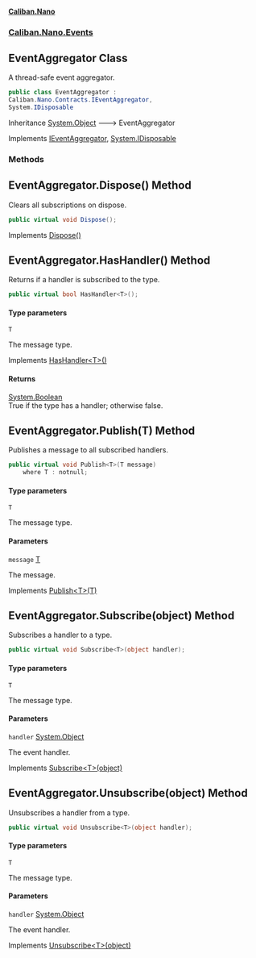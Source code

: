 #### [Caliban.Nano](index.md 'index')
### [Caliban.Nano.Events](Caliban.Nano.Events.md 'Caliban.Nano.Events')

## EventAggregator Class

A thread-safe event aggregator.

```csharp
public class EventAggregator :
Caliban.Nano.Contracts.IEventAggregator,
System.IDisposable
```

Inheritance [System.Object](https://docs.microsoft.com/en-us/dotnet/api/System.Object 'System.Object') &#129106; EventAggregator

Implements [IEventAggregator](Caliban.Nano.Contracts.IEventAggregator.md 'Caliban.Nano.Contracts.IEventAggregator'), [System.IDisposable](https://docs.microsoft.com/en-us/dotnet/api/System.IDisposable 'System.IDisposable')
### Methods

<a name='Caliban.Nano.Events.EventAggregator.Dispose()'></a>

## EventAggregator.Dispose() Method

Clears all subscriptions on dispose.

```csharp
public virtual void Dispose();
```

Implements [Dispose()](https://docs.microsoft.com/en-us/dotnet/api/System.IDisposable.Dispose 'System.IDisposable.Dispose')

<a name='Caliban.Nano.Events.EventAggregator.HasHandler_T_()'></a>

## EventAggregator.HasHandler<T>() Method

Returns if a handler is subscribed to the type.

```csharp
public virtual bool HasHandler<T>();
```
#### Type parameters

<a name='Caliban.Nano.Events.EventAggregator.HasHandler_T_().T'></a>

`T`

The message type.

Implements [HasHandler&lt;T&gt;()](Caliban.Nano.Contracts.IEventAggregator.md#Caliban.Nano.Contracts.IEventAggregator.HasHandler_T_() 'Caliban.Nano.Contracts.IEventAggregator.HasHandler<T>()')

#### Returns
[System.Boolean](https://docs.microsoft.com/en-us/dotnet/api/System.Boolean 'System.Boolean')  
True if the type has a handler; otherwise false.

<a name='Caliban.Nano.Events.EventAggregator.Publish_T_(T)'></a>

## EventAggregator.Publish<T>(T) Method

Publishes a message to all subscribed handlers.

```csharp
public virtual void Publish<T>(T message)
    where T : notnull;
```
#### Type parameters

<a name='Caliban.Nano.Events.EventAggregator.Publish_T_(T).T'></a>

`T`

The message type.
#### Parameters

<a name='Caliban.Nano.Events.EventAggregator.Publish_T_(T).message'></a>

`message` [T](Caliban.Nano.Events.EventAggregator.md#Caliban.Nano.Events.EventAggregator.Publish_T_(T).T 'Caliban.Nano.Events.EventAggregator.Publish<T>(T).T')

The message.

Implements [Publish&lt;T&gt;(T)](Caliban.Nano.Contracts.IEventAggregator.md#Caliban.Nano.Contracts.IEventAggregator.Publish_T_(T) 'Caliban.Nano.Contracts.IEventAggregator.Publish<T>(T)')

<a name='Caliban.Nano.Events.EventAggregator.Subscribe_T_(object)'></a>

## EventAggregator.Subscribe<T>(object) Method

Subscribes a handler to a type.

```csharp
public virtual void Subscribe<T>(object handler);
```
#### Type parameters

<a name='Caliban.Nano.Events.EventAggregator.Subscribe_T_(object).T'></a>

`T`

The message type.
#### Parameters

<a name='Caliban.Nano.Events.EventAggregator.Subscribe_T_(object).handler'></a>

`handler` [System.Object](https://docs.microsoft.com/en-us/dotnet/api/System.Object 'System.Object')

The event handler.

Implements [Subscribe&lt;T&gt;(object)](Caliban.Nano.Contracts.IEventAggregator.md#Caliban.Nano.Contracts.IEventAggregator.Subscribe_T_(object) 'Caliban.Nano.Contracts.IEventAggregator.Subscribe<T>(object)')

<a name='Caliban.Nano.Events.EventAggregator.Unsubscribe_T_(object)'></a>

## EventAggregator.Unsubscribe<T>(object) Method

Unsubscribes a handler from a type.

```csharp
public virtual void Unsubscribe<T>(object handler);
```
#### Type parameters

<a name='Caliban.Nano.Events.EventAggregator.Unsubscribe_T_(object).T'></a>

`T`

The message type.
#### Parameters

<a name='Caliban.Nano.Events.EventAggregator.Unsubscribe_T_(object).handler'></a>

`handler` [System.Object](https://docs.microsoft.com/en-us/dotnet/api/System.Object 'System.Object')

The event handler.

Implements [Unsubscribe&lt;T&gt;(object)](Caliban.Nano.Contracts.IEventAggregator.md#Caliban.Nano.Contracts.IEventAggregator.Unsubscribe_T_(object) 'Caliban.Nano.Contracts.IEventAggregator.Unsubscribe<T>(object)')